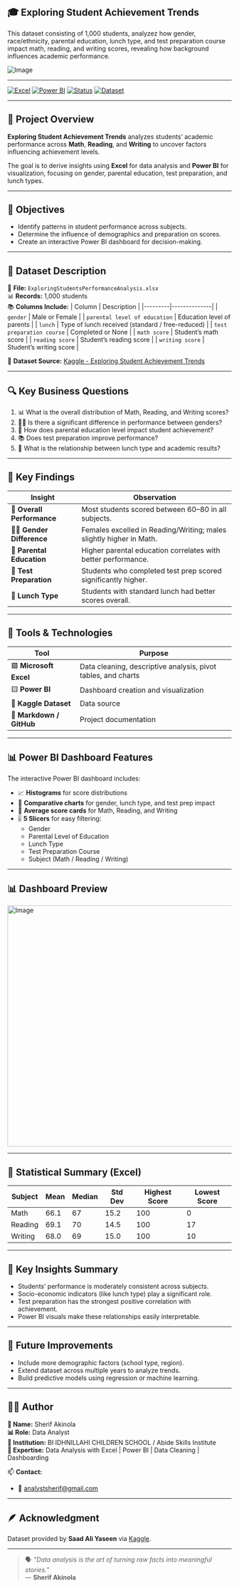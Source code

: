 ## 🎓 Exploring Student Achievement Trends  
This dataset consisting of 1,000 students, analyzez how gender, race/ethnicity, parental education, lunch type, and test preparation course impact math, reading, and writing scores, revealing how background influences academic performance.

![Image](https://github.com/user-attachments/assets/26531f60-e36b-451e-8e15-a66cdc73b745)

---

[![Excel](https://img.shields.io/badge/Tool-Microsoft%20Excel-217346?logo=microsoft-excel&logoColor=white)]()
[![Power BI](https://img.shields.io/badge/Tool-Power%20BI-F2C811?logo=power-bi&logoColor=black)]()
[![Status](https://img.shields.io/badge/Project%20Level-Beginner-brightgreen)]()
[![Dataset](https://img.shields.io/badge/Dataset-Kaggle-blue?logo=kaggle)](https://www.kaggle.com/datasets/saadaliyaseen/exploring-student-achievement-trends)

---

## 📘 Project Overview
**Exploring Student Achievement Trends** analyzes students’ academic performance across **Math**, **Reading**, and **Writing** to uncover factors influencing achievement levels.  

The goal is to derive insights using **Excel** for data analysis and **Power BI** for visualization, focusing on gender, parental education, test preparation, and lunch types.

---

## 🎯 Objectives
- Identify patterns in student performance across subjects.  
- Determine the influence of demographics and preparation on scores.  
- Create an interactive Power BI dashboard for decision-making.  

---

## 🧮 Dataset Description
📂 **File:** `ExploringStudentsPerformanceAnalysis.xlsx`  
📊 **Records:** 1,000 students  
📚 **Columns Include:**
| Column | Description |
|---------|--------------|
| `gender` | Male or Female |
| `parental level of education` | Education level of parents |
| `lunch` | Type of lunch received (standard / free-reduced) |
| `test preparation course` | Completed or None |
| `math score` | Student’s math score |
| `reading score` | Student’s reading score |
| `writing score` | Student’s writing score |

📍 **Dataset Source:** [Kaggle - Exploring Student Achievement Trends](https://www.kaggle.com/datasets/saadaliyaseen/exploring-student-achievement-trends)

---

## 🔍 Key Business Questions
1. 📊 What is the overall distribution of Math, Reading, and Writing scores?  
2. 👩‍🎓 Is there a significant difference in performance between genders?  
3. 🧠 How does parental education level impact student achievement?  
4. 📚 Does test preparation improve performance?  
5. 🍱 What is the relationship between lunch type and academic results?

---

## 🧾 Key Findings
| Insight | Observation |
|----------|--------------|
| 🎯 **Overall Performance** | Most students scored between 60–80 in all subjects. |
| 👩‍🏫 **Gender Difference** | Females excelled in Reading/Writing; males slightly higher in Math. |
| 🧠 **Parental Education** | Higher parental education correlates with better performance. |
| 🧩 **Test Preparation** | Students who completed test prep scored significantly higher. |
| 🍱 **Lunch Type** | Students with standard lunch had better scores overall. |

---

## 🧰 Tools & Technologies
| Tool | Purpose |
|------|----------|
| 🟩 **Microsoft Excel** | Data cleaning, descriptive analysis, pivot tables, and charts |
| 🟨 **Power BI** | Dashboard creation and visualization |
| 🔹 **Kaggle Dataset** | Data source |
| 🧾 **Markdown / GitHub** | Project documentation |

---

## 📊 Power BI Dashboard Features
The interactive Power BI dashboard includes:
- 📈 **Histograms** for score distributions  
- 🧮 **Comparative charts** for gender, lunch type, and test prep impact  
- 🧭 **Average score cards** for Math, Reading, and Writing  
- 🎚️ **5 Slicers** for easy filtering:
  - Gender  
  - Parental Level of Education  
  - Lunch Type  
  - Test Preparation Course  
  - Subject (Math / Reading / Writing)

---

## 📊 Dashboard Preview
> 
<img width="965" height="542" alt="Image" src="https://github.com/user-attachments/assets/075d22a5-3421-4c3e-9746-4da7b7edd50b" />

---

## 🧠 Statistical Summary (Excel)
| Subject | Mean | Median | Std Dev | Highest Score | Lowest Score |
|----------|-------|--------|----------|----------------|---------------|
| Math | 66.1 | 67 | 15.2 | 100 | 0 |
| Reading | 69.1 | 70 | 14.5 | 100 | 17 |
| Writing | 68.0 | 69 | 15.0 | 100 | 10 |

---

## 🚀 Key Insights Summary
- Students’ performance is moderately consistent across subjects.  
- Socio-economic indicators (like lunch type) play a significant role.  
- Test preparation has the strongest positive correlation with achievement.  
- Power BI visuals make these relationships easily interpretable.  

---

## 🧩 Future Improvements
- Include more demographic factors (school type, region).  
- Extend dataset across multiple years to analyze trends.  
- Build predictive models using regression or machine learning.  

---

## 🧑‍💻 Author
**👤 Name:** Sherif Akinola  
**📊 Role:** Data Analyst  
**🏫 Institution:** BI IDHNILLAHI CHILDREN SCHOOL / Abide Skills Institute  
**🧠 Expertise:** Data Analysis with Excel | Power BI | Data Cleaning | Dashboarding  

📫 **Contact:**  
- 📧 analystsherif@gmail.com  

---

## 🪶 Acknowledgment
Dataset provided by **Saad Ali Yaseen** via [Kaggle](https://www.kaggle.com/datasets/saadaliyaseen/exploring-student-achievement-trends).

---

> 🗣️ *"Data analysis is the art of turning raw facts into meaningful stories."*  
> — **Sherif Akinola**


